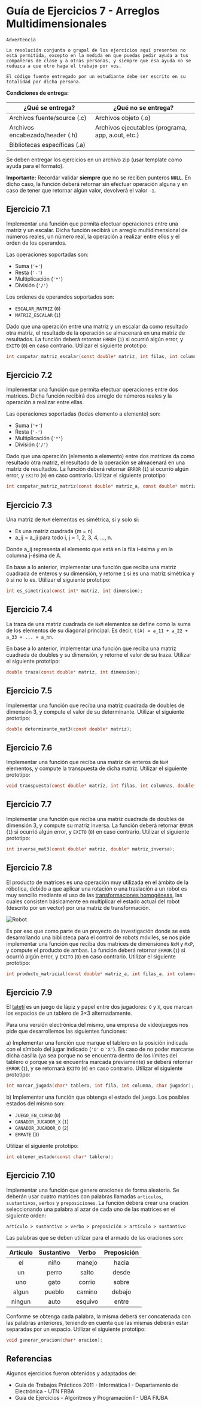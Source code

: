 # Guía de Ejercicios 7 - Arreglos Multidimensionales

```
Advertencia

La resolución conjunta o grupal de los ejercicios aquí presentes no está permitida, excepto en la medida en que puedas pedir ayuda a tus compañeros de clase y a otras personas, y siempre que esa ayuda no se reduzca a que otro haga el trabajo por vos.

El código fuente entregado por un estudiante debe ser escrito en su totalidad por dicha persona.
```

**Condiciones de entrega:**

| **¿Qué se entrega?**            | **¿Qué no se entrega?**                           |
| ----                            |   ----                                            |
| Archivos fuente/source (.c)     | Archivos objeto (.o)                              |
| Archivos encabezado/header (.h) | Archivos ejecutables (programa, app, a.out, etc.) |
| Bibliotecas específicas (.a)    |                                                   |

Se deben entregar los ejercicios en un archivo zip (usar template como ayuda para el formato).

**Importante:** Recordar validar **siempre** que no se reciben punteros **`NULL`**. En dicho caso, la función deberá retornar sin efectuar operación alguna y en caso de tener que retornar algún valor, devolverá el valor `-1`.

## Ejercicio 7.1
Implementar una función que permita efectuar operaciones entre una matriz y un escalar. Dicha función recibirá un arreglo multidimensional de números reales, un número real, la operación a realizar entre ellos y el orden de los operandos.

Las operaciones soportadas son:
- Suma (`'+'`)
- Resta (`'-'`)
- Multiplicación (`'*'`)
- División (`'/'`)

Los ordenes de operandos soportados son:
- `ESCALAR_MATRIZ` (`0`)
- `MATRIZ_ESCALAR` (`1`)

Dado que una operación entre una matriz y un escalar da como resultado otra matriz, el resultado de la operación se almacenará en una matriz de resultados. La función deberá retornar `ERROR` (`1`) si ocurrió algún error, y `EXITO` (`0`) en caso contrario. Utilizar el siguiente prototipo:

```c
int computar_matriz_escalar(const double* matriz, int filas, int columnas, double escalar, char operacion, int orden, double* resultado);
```

## Ejercicio 7.2
Implementar una función que permita efectuar operaciones entre dos matrices. Dicha función recibirá dos arreglo de números reales y la operación a realizar entre ellas.

Las operaciones soportadas (todas elemento a elemento) son:
- Suma (`'+'`)
- Resta (`'-'`)
- Multiplicación (`'*'`)
- División (`'/'`)

Dado que una operación (elemento a elemento) entre dos matrices da como resultado otra matriz, el resultado de la operación se almacenará en una matriz de resultados. La función deberá retornar `ERROR` (`1`) si ocurrió algún error, y `EXITO` (`0`) en caso contrario. Utilizar el siguiente prototipo:

```c
int computar_matriz_matriz(const double* matriz_a, const double* matriz_b, int filas, int columnas, char operacion, double* resultado);
```

## Ejercicio 7.3
Una matriz de `NxM` elementos es simétrica, si y solo si:
- Es una matriz cuadrada (m = n)
- a_ij = a_ji para todo i, j = 1, 2, 3, 4, ..., n.

Donde a_ij representa el elemento que está en la fila i-ésima y en la columna j-ésima de A.

En base a lo anterior, implementar una función que reciba una matriz cuadrada de enteros y su dimensión, y retorne `1` si es una matriz simétrica y `0` si no lo es. Utilizar el siguiente prototipo:

```c
int es_simetrica(const int* matriz, int dimension);
```

## Ejercicio 7.4
La traza de una matriz cuadrada de `NxM` elementos se define como la suma de los elementos de su diagonal principal. Es decir, `t(A) = a_11 + a_22 + a_33 + ... + a_nn`.

En base a lo anterior, implementar una función que reciba una matriz cuadrada de doubles y su dimensión, y retorne el valor de su traza. Utilizar el siguiente prototipo:

```c
double traza(const double* matriz, int dimension);
```

## Ejercicio 7.5
Implementar una función que reciba una matriz cuadrada de doubles de dimensión 3, y compute el valor de su determinante. Utilizar el siguiente prototipo:

```c
double determinante_mat3(const double* matriz);
```

## Ejercicio 7.6
Implementar una función que reciba una matriz de enteros de `NxM` elementos, y compute la transpuesta de dicha matriz. Utilizar el siguiente prototipo:

```c
void transpuesta(const double* matriz, int filas, int columnas, double* matriz_transpuesta);
```

## Ejercicio 7.7
Implementar una función que reciba una matriz cuadrada de doubles de dimensión 3, y compute su matriz inversa. La función deberá retornar `ERROR` (`1`) si ocurrió algún error, y `EXITO` (`0`) en caso contrario. Utilizar el siguiente prototipo:

```c
int inversa_mat3(const double* matriz, double* matriz_inversa);
```

## Ejercicio 7.8
El producto de matrices es una operación muy utilizada en el ámbito de la róbotica, debido a que aplicar una rotación o una traslación a un robot es muy sencillo mediante el uso de las [transformaciones homogéneas](https://es.wikipedia.org/wiki/Matriz_de_transformaci%C3%B3n), las cuales consisten básicamente en multiplicar el estado actual del robot (descrito por un vector) por una matriz de transformación.

![Robot](images/robot.jpg)

Es por eso que como parte de un proyecto de investigación donde se está desarrollando una biblioteca para el control de robots móviles, se nos pide implementar una función que reciba dos matrices de dimensiones `NxM` y `MxP`, y compute el producto de ambas. La función deberá retornar `ERROR` (`1`) si ocurrió algún error, y `EXITO` (`0`) en caso contrario. Utilizar el siguiente prototipo:

```c
int producto_matricial(const double* matriz_a, int filas_a, int columnas_a, const double* matriz_b, int filas_b, int columnas_b, double* matriz_resultado, int* filas, int* columnas);
```

## Ejercicio 7.9
El [tatetí](https://es.wikipedia.org/wiki/Tres_en_l%C3%ADnea) es un juego de lápiz y papel entre dos jugadores: `O` y `X`, que marcan los espacios de un tablero de 3×3 alternadamente.

Para una versión electrónica del mismo, una empresa de videojuegos nos pide que desarrollemos las siguientes funciones:

a) Implementar una función que marque el tablero en la posición indicada con el símbolo del jugar indicado (`'O'` o `'X'`). En caso de no poder marcarse dicha casilla (ya sea porque no se encuentra dentro de los límites del tablero o porque ya se encuentra marcada previamente) se deberá retornar `ERROR` (`1`), y se retornará `EXITO` (`0`) en caso contrario. Utilizar el siguiente prototipo:

```c
int marcar_jugada(char* tablero, int fila, int columna, char jugador);
```

b) Implementar una función que obtenga el estado del juego. Los posibles estados del mismo son:
- `JUEGO_EN_CURSO` (`0`)
- `GANADOR_JUGADOR_X` (`1`)
- `GANADOR_JUGADOR_O` (`2`)
- `EMPATE` (`3`)

Utilizar el siguiente prototipo:

```c
int obtener_estado(const char* tablero);
```

## Ejercicio 7.10
Implementar una función que genere oraciones de forma aleatoria. Se deberán usar cuatro matrices con palabras llamadas `articulos`, `sustantivos`, `verbos` y `preposiciones`. La función deberá crear una oración seleccionando una palabra al azar de cada uno de las matrices en el siguiente orden:

```
artículo > sustantivo > verbo > preposición > artículo > sustantivo
```

Las palabras que se deben utilizar para el armado de las oraciones son:

| Artículo | Sustantivo | Verbo   | Preposición |
|:--------:|:----------:|:-------:|:-----------:|
| el       | niño       | manejo  | hacia       |
| un       | perro      | salto   | desde       |
| uno      | gato       | corrio  | sobre       |
| algun    | pueblo     | camino  | debajo      |
| ningun   | auto       | esquivo | entre       |

Conforme se obtenga cada palabra, la misma deberá ser concatenada con las palabras anteriores, teniendo en cuenta que las mismas deberán estar separadas por un espacio. Utilizar el siguiente prototipo:

```c
void generar_oracion(char* oracion);
```

## Referencias 
Algunos ejercicios fueron obtenidos y adaptados de:
- Guía de Trabajos Prácticos 2011 - Informática I - Departamento de Electrónica - UTN FRBA
- Guía de Ejercicios - Algoritmos y Programación I - UBA FIUBA
